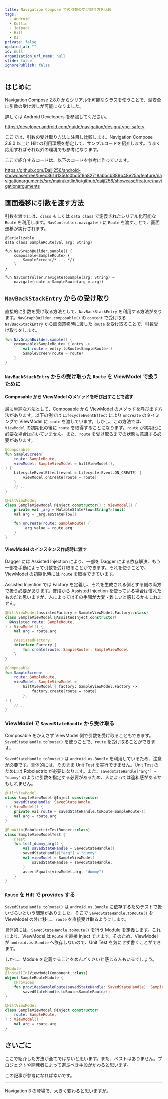 ```yaml
---
title: Navigation Compose での引数の受け取り方を比較
tags:
  - Android
  - Kotlin
  - Jetpack
  - Hilt
  - DI
private: false
updated_at: ""
id: null
organization_url_name: null
slide: false
ignorePublish: false
---
```


## はじめに

Navigation Compose 2.8.0 からシリアル化可能なクラスを使うことで、型安全に引数の受け渡しが可能になりました。

詳しくは Android Developers を参照してください。

https://developer.android.com/guide/navigation/design/type-safety

ここでは、引数の受け取り方法に注目し比較します。Navigation Compose 2.8.0 以上と Hilt の利用環境を想定して、サンプルコードを紹介します。うまく応用すればそれ以外の環境でも参考になります。

ここで紹介するコードは、以下のコードを参考に作っています。

https://github.com/Daiji256/android-showcase/tree/5eec36161350c0bd5f9a82718abbcb389b48e25a/feature/navigationarguments/src/main/kotlin/io/github/daiji256/showcase/feature/navigationarguments

## 画面遷移に引数を渡す方法

引数を渡すには、`class` もしくは `data class` で定義されたシリアル化可能な `Route` を利用します。`NavController.navigate()` に `Route` を渡すことで、画面遷移が実行されます。

```Kotlin:TODO 説明などをあとで書く
@Serializable
data class SampleRoute(val arg: String)

fun NavGraphBuilder.sample() {
    composable<SampleRoute> {
        SampleScreen(/* ... */)
    }
}

fun NavController.navigateToSample(arg: String) =
    navigate(route = SampleRoute(arg = arg))
```

## `NavBackStackEntry` からの受け取り

直接的に引数を受け取る方法として、`NavBackStackEntry` を利用する方法があります。`NavGraphBuilder.composable()` の `content` で受け取る `NavBackStackEntry` から画面遷移時に渡した `Route` を受け取ることで、引数受け取りをします。

```Kotlin
fun NavGraphBuilder.sample() {
    composable<SampleRoute> { entry ->
        val route = entry.toRoute<SampleRoute>()
        SampleScreen(route = route)
    }
}
```

### `NavBackStackEntry` からの受け取った `Route` を ViewModel で扱うために

#### Composable から ViewModel のメソッドを呼び出すことで渡す

最も単純な方法として、Composable から ViewModel のメソッドを呼び出す方法があります。以下の例では `LifecycleEventEffect` により `onCreate` のタイミングで ViewModel に `route` を渡しています。しかし、この方法では、`ViewModel` の初期化の後に `route` を取得することになります。`route` が初期化に必要な場合は向いていません。また、`route` を受け取るまでの状態も意識する必要があります。

```Kotlin
@Composable
fun SampleScreen(
    route: SampleRoute,
    viewModel: SampleViewModel = hiltViewModel(),
) {
    LifecycleEventEffect(event = Lifecycle.Event.ON_CREATE) {
        viewModel.onCreate(route = route)
    }
    // ...
}
```

```Kotlin
@HiltViewModel
class SampleViewModel @Inject constructor() : ViewModel() {
    private val _arg = MutableStateFlow<String?>(null)
    val arg = _arg.asStateFlow()

    fun onCreate(route: SampleRoute) {
        _arg.value = route.arg
    }
}
```

#### ViewModel のインスタンス作成時に渡す

Dagger には Assisted Injection により、一部を Dagger による依存解決、もう一部を手動によって引数を受け取ることができます。それを使うことで、ViewModel の初期化時には `route` を取得できています。

Assisted Injection では Factory を定義し、それを生成される側とする側の両方で扱う必要があります。普段から Assisted Injection を使っている場合は慣れたものだと思いますが、人によってはその手間が大変・難しいと感じるかもしれません。

```Kotlin
@HiltViewModel(assistedFactory = SampleViewModel.Factory::class)
class SampleViewModel @AssistedInject constructor(
  @Assisted route: SampleRoute,
) : ViewModel() {
    val arg = route.arg

    @AssistedFactory
    interface Factory {
        fun create(route: SampleRoute): SampleViewModel
    }
}
```

```Kotlin
@Composable
fun SampleScreen(
    route: SampleRoute,
    viewModel: SampleViewModel =
        hiltViewModel { factory: SampleViewModel.Factory ->
            factory.create(route = route)
        },
) {
    // ...
}
```

### ViewModel で `SavedStateHandle` から受け取る

Composable をかえさず ViewModel 側で引数を受け取ることもできます。`SavedStateHandle.toRoute()` を使うことで、`route` を受け取ることができます。

`SavedStateHandle.toRoute()` は `android.os.Bundle` を利用しているため、注意が必要です。具体的には、そのまま Unit Test を実行できません。Unit Test のためには Robolectric が必要になります。また、`savedStateHandle["arg"] = "dummy"` のように引数を指定する必要があるため、人によっては違和感があるかもしれません。

```Kotlin
@HiltViewModel
class SampleViewModel @Inject constructor(
    savedStateHandle: SavedStateHandle,
) : ViewModel() {
    private val route = savedStateHandle.toRoute<SampleRoute>()
    val arg = route.arg
}
```

```Kotlin
@RunWith(RobolectricTestRunner::class)
class SampleViewModelTest {
    @Test
    fun test_dummy_arg() {
        val savedStateHandle = SavedStateHandle()
        savedStateHandle["arg"] = "dummy"
        val viewModel = SampleViewModel(
            savedStateHandle = savedStateHandle,
        )
        assertEquals(viewModel.arg, "dummy")
    }
}
```

### `Route` を Hilt で provides する

`SavedStateHandle.toRoute()` は `android.os.Bundle` に依存するためテストで扱いづらいという問題がありました。そこで `SavedStateHandle.toRoute()` を ViewModel の外に移し、`route` を直接受け取るようにします。

具体的には、`SavedStateHandle.toRoute()` を行う Module を定義します。これにより、ViewModel は `Route` を直接 Inject できます。そのため、ViewModel が `android.os.Bundle` へ依存しないので、Unit Test を気にせず書くことができます。

しかし、Module を定義することをめんどくさいと感じる人もいるでしょう。

```Kotlin
@Module
@InstallIn(ViewModelComponent::class)
object SampleRouteModule {
    @Provides
    fun providesSampleRoute(savedStateHandle: SavedStateHandle): SampleRoute =
        savedStateHandle.toRoute<SampleRoute>()
}

@HiltViewModel
class SampleViewModel @Inject constructor(
    route: SampleRoute,
) : ViewModel() {
    val arg = route.arg
}
```

## さいごに

ここで紹介した方法が全てではないと思います。また、ベストはありません。プロジェクトや開発者によって選ぶべき手段がかわると思います。

この記事が参考になれば幸いです。

---

Navigation 3 の登場で、大きく変わると思いますが。
